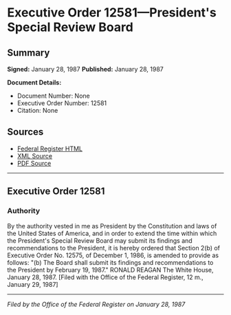 # Executive Order 12581—President's Special Review Board

## Summary

**Signed:** January 28, 1987
**Published:** January 28, 1987

**Document Details:**
- Document Number: None
- Executive Order Number: 12581
- Citation: None

## Sources
- [Federal Register HTML](https://www.presidency.ucsb.edu/documents/executive-order-12581-presidents-special-review-board)
- [XML Source](None)
- [PDF Source](None)

---

## Executive Order 12581

### Authority

By the authority vested in me as President by the Constitution and laws of the United States of America, and in order to extend the time within which the President's Special Review Board may submit its findings and recommendations to the President, it is hereby ordered that Section 2(b) of Executive Order No. 12575, of December 1, 1986, is amended to provide as follows:
"(b) The Board shall submit its findings and recommendations to the President by February 19, 1987."
RONALD REAGAN
The White House,
January 28, 1987.
[Filed with the Office of the Federal Register, 12 m., January 29, 1987]

---

*Filed by the Office of the Federal Register on January 28, 1987*
